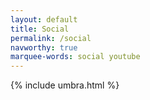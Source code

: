 ```yaml
---
layout: default
title: Social
permalink: /social
navworthy: true
marquee-words: social youtube
---
```

{% include umbra.html %}
